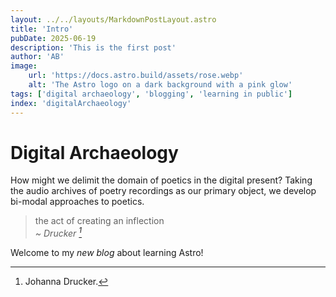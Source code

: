 ```yaml
---
layout: ../../layouts/MarkdownPostLayout.astro
title: 'Intro'
pubDate: 2025-06-19
description: 'This is the first post'
author: 'AB'
image:
    url: 'https://docs.astro.build/assets/rose.webp'
    alt: 'The Astro logo on a dark background with a pink glow'
tags: ['digital archaeology', 'blogging', 'learning in public']
index: 'digitalArchaeology'
---
```

# Digital Archaeology
How might we delimit the domain of poetics in the digital present? Taking the audio archives of poetry recordings as our primary object, we develop bi-modal approaches to poetics.

> the act of creating an inflection<br>
> <cite>~ Drucker [^1]</cite>
[^1]: Johanna Drucker.

Welcome to my _new blog_ about learning Astro!